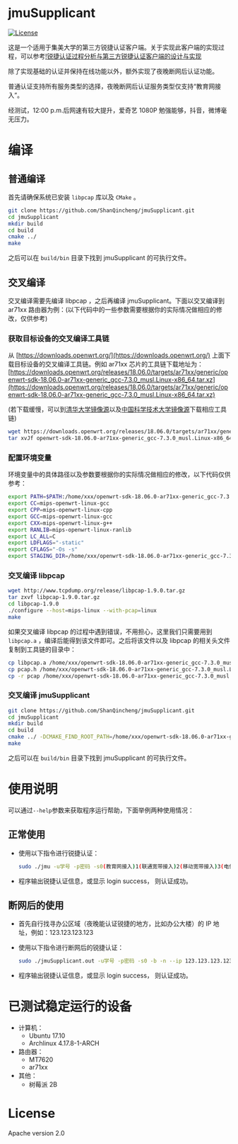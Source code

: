 # jmuSupplicant

[![License](https://img.shields.io/crates/l/rustc-serialize.svg)](https://raw.githubusercontent.com/ShanQincheng/jmuSupplicant/master/LICENSE)

这是一个适用于集美大学的第三方锐捷认证客户端。关于实现此客户端的实现过程，可以参考[!锐捷认证过程分析与第三方锐捷认证客户端的设计与实现](https://github.com/ShanQincheng/jmuSupplicant/blob/master/doc/%E9%94%90%E6%8D%B7%E8%AE%A4%E8%AF%81%E8%BF%87%E7%A8%8B%E5%88%86%E6%9E%90%E4%B8%8E%E7%AC%AC%E4%B8%89%E6%96%B9%E9%94%90%E6%8D%B7%E8%AE%A4%E8%AF%81%E5%AE%A2%E6%88%B7%E7%AB%AF%E7%9A%84%E8%AE%BE%E8%AE%A1%E4%B8%8E%E5%AE%9E%E7%8E%B0.pdf)

除了实现基础的认证并保持在线功能以外，额外实现了夜晚断网后认证功能。

普通认证支持所有服务类型的选择，夜晚断网后认证服务类型仅支持“教育网接入”。

经测试，12:00 p.m.后网速有较大提升，爱奇艺 1080P 勉强能够，抖音，微博毫无压力。

# 编译

## 普通编译

首先请确保系统已安装 ```libpcap``` 库以及 ```CMake``` 。

```bash
git clone https://github.com/ShanQincheng/jmuSupplicant.git
cd jmuSupplicant
mkdir build
cd build
cmake ../
make
```

之后可以在 ```build/bin``` 目录下找到 jmuSupplicant 的可执行文件。

## 交叉编译

交叉编译需要先编译 libpcap ，之后再编译 jmuSupplicant。下面以交叉编译到 ar71xx 路由器为例：(以下代码中的一些参数需要根据你的实际情况做相应的修改，仅供参考)

### 获取目标设备的交叉编译工具链

从 [https://downloads.openwrt.org/](https://downloads.openwrt.org/) 上面下载目标设备的交叉编译工具链。例如 ar71xx 芯片的工具链下载地址为：[https://downloads.openwrt.org/releases/18.06.0/targets/ar71xx/generic/openwrt-sdk-18.06.0-ar71xx-generic_gcc-7.3.0_musl.Linux-x86_64.tar.xz](https://downloads.openwrt.org/releases/18.06.0/targets/ar71xx/generic/openwrt-sdk-18.06.0-ar71xx-generic_gcc-7.3.0_musl.Linux-x86_64.tar.xz)

(若下载缓慢，可以到[清华大学镜像源](https://mirrors.tuna.tsinghua.edu.cn/lede/)以及[中国科学技术大学镜像源](https://mirrors.ustc.edu.cn/lede/)下载相应工具链)

```bash
wget https://downloads.openwrt.org/releases/18.06.0/targets/ar71xx/generic/openwrt-sdk-18.06.0-ar71xx-generic_gcc-7.3.0_musl.Linux-x86_64.tar.xz
tar xvJf openwrt-sdk-18.06.0-ar71xx-generic_gcc-7.3.0_musl.Linux-x86_64.tar.xz
```

### 配置环境变量

环境变量中的具体路径以及参数要根据你的实际情况做相应的修改，以下代码仅供参考：

```bash
export PATH=$PATH:/home/xxx/openwrt-sdk-18.06.0-ar71xx-generic_gcc-7.3.0_musl.Linux-x86_64/staging_dir/toolchain-mips_24kc_gcc-7.3.0_musl/bin
export CC=mips-openwrt-linux-gcc
export CPP=mips-openwrt-linux-cpp
export GCC=mips-openwrt-linux-gcc
export CXX=mips-openwrt-linux-g++
export RANLIB=mips-openwrt-linux-ranlib
export LC_ALL=C
export LDFLAGS="-static"
export CFLAGS="-Os -s"
export STAGING_DIR=/home/xxx/openwrt-sdk-18.06.0-ar71xx-generic_gcc-7.3.0_musl.Linux-x86_64/staging_dir/toolchain-mips_24kc_gcc-7.3.0_musl
```

### 交叉编译 libpcap

```bash
wget http://www.tcpdump.org/release/libpcap-1.9.0.tar.gz
tar zxvf libpcap-1.9.0.tar.gz
cd libpcap-1.9.0
./configure --host=mips-linux --with-pcap=linux
make
```

如果交叉编译 libpcap 的过程中遇到错误，不用担心，这里我们只需要用到 ```libpcap.a``` ，编译后能得到该文件即可。之后将该文件以及 libpcap 的相关头文件复制到工具链的目录中：

```bash
cp libpcap.a /home/xxx/openwrt-sdk-18.06.0-ar71xx-generic_gcc-7.3.0_musl.Linux-x86_64/staging_dir/toolchain-mips_24kc_gcc-7.3.0_musl/lib
cp pcap.h /home/xxx/openwrt-sdk-18.06.0-ar71xx-generic_gcc-7.3.0_musl.Linux-x86_64/staging_dir/toolchain-mips_24kc_gcc-7.3.0_musl/include
cp -r pcap /home/xxx/openwrt-sdk-18.06.0-ar71xx-generic_gcc-7.3.0_musl.Linux-x86_64/staging_dir/toolchain-mips_24kc_gcc-7.3.0_musl/include
```

### 交叉编译 jmuSupplicant

```bash
git clone https://github.com/ShanQincheng/jmuSupplicant.git
cd jmuSupplicant
mkdir build
cd build
cmake ../ -DCMAKE_FIND_ROOT_PATH=/home/xxx/openwrt-sdk-18.06.0-ar71xx-generic_gcc-7.3.0_musl.Linux-x86_64/staging_dir/toolchain-mips_24kc_gcc-7.3.0_musl -DCMAKE_FIND_ROOT_PATH_MODE_LIBRARY=ONLY -DCMAKE_C_COMPILER=/home/xxx/openwrt-sdk-18.06.0-ar71xx-generic_gcc-7.3.0_musl.Linux-x86_64/staging_dir/toolchain-mips_24kc_gcc-7.3.0_musl/bin/mips-openwrt-linux-gcc
make
```

之后可以在 ```build/bin``` 目录下找到 jmuSupplicant 的可执行文件。

# 使用说明

可以通过```--help```参数来获取程序运行帮助，下面举例两种使用情况：

## 正常使用

- 使用以下指令进行锐捷认证：

  ```bash
  sudo ./jmu -u学号 -p密码 -s0(教育网接入)1(联通宽带接入)2(移动宽带接入)3(电信宽带接入) -b
  ```

- 程序输出锐捷认证信息，或显示 login success， 则认证成功。

## 断网后的使用

- 首先自行找寻办公区域（夜晚能认证锐捷的地方，比如办公大楼）的 IP 地址，例如：123.123.123.123

- 使用以下指令进行断网后的锐捷认证：

  ```bash
  sudo ./jmuSupplicant.out -u学号 -p密码 -s0 -b -n --ip 123.123.123.123
  ```

- 程序输出锐捷认证信息，或显示 login success， 则认证成功。

# 已测试稳定运行的设备

- 计算机：
  - Ubuntu 17.10
  - Archlinux 4.17.8-1-ARCH
- 路由器：
  - MT7620
  - ar71xx
- 其他：
  - 树莓派 2B

# License

Apache version 2.0
